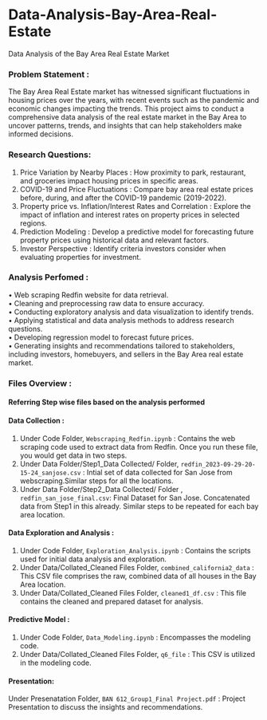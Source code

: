 # Data-Analysis-Bay-Area-Real-Estate

Data Analysis of the Bay Area Real Estate Market

### Problem Statement : 

The Bay Area Real Estate market has witnessed significant fluctuations in housing prices over the years, with recent events such as the pandemic and economic changes impacting the trends. This project aims to conduct a comprehensive data analysis of the real estate market in the Bay Area to uncover patterns, trends, and insights that can help stakeholders make informed decisions.

### Research Questions:

1. Price Variation by Nearby Places : How proximity to park, restaurant, and groceries impact housing prices in specific areas.
2. COVID-19 and Price Fluctuations :  Compare bay area real estate prices before, during, and after the COVID-19 pandemic (2019-2022).
3. Property price vs. Inflation/Interest Rates and Correlation : Explore the impact of inflation and interest rates on property prices in selected regions.
4. Prediction Modeling : Develop a predictive model for forecasting future property prices using historical data and relevant factors.
5. Investor Perspective : Identify criteria investors consider when evaluating properties for investment.

### Analysis Perfomed :

• Web scraping Redfin website for data retrieval.<br>
• Cleaning and preprocessing raw data to ensure accuracy.<br>
• Conducting exploratory analysis and data visualization to identify trends.<br>
• Applying statistical and data analysis methods to address research questions.<br>
• Developing regression model to forecast future prices.<br>
• Generating insights and recommendations tailored to stakeholders, including investors, homebuyers, and sellers in the Bay Area real estate market.

### Files Overview :
#### Referring Step wise files based on the analysis performed <br>

#### Data Collection :
1. Under Code Folder, ```Webscraping_Redfin.ipynb``` : Contains the web scraping code used to extract data from Redfin. Once you run these file, you would get data in two steps.<br>
2. Under Data Folder/Step1_Data Collected/  Folder, ```redfin_2023-09-29-20-15-24_sanjose.csv``` : Intial set of data collected for San Jose from webscraping.Similar steps for all the locations.<br>
3. Under Data Folder/Step2_Data Collected/ Folder , ```redfin_san_jose_final.csv```: Final Dataset for San Jose. Concatenated data from Step1 in this already. Similar steps to be repeated for each bay area location.<br>

#### Data Exploration and Analysis :
1. Under Code Folder, ```Exploration_Analysis.ipynb``` : Contains the scripts used for initial data analysis and exploration.<br>
2. Under Data/Collated_Cleaned Files Folder, ```combined_california2_data``` : This CSV file comprises the raw, combined data of all houses in the Bay Area location.<br>
3. Under Data/Collated_Cleaned Files Folder, ```cleaned1_df.csv``` : This file contains the cleaned and prepared dataset for analysis.<br>

#### Predictive Model : 
1. Under Code Folder, ```Data_Modeling.ipynb``` : Encompasses the modeling code.<br>
2. Under Data/Collated_Cleaned Files Folder, ```q6_file``` : This CSV is utilized in the modeling code.

#### Presentation:
Under Presenatation Folder, ```BAN 612_Group1_Final Project.pdf``` : Project Presentation to discuss the insights and recommendations.


